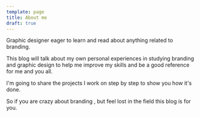 ```yaml
---
template: page
title: About me
draft: true
---
```

Graphic designer eager to learn and read about anything related to branding.

This blog will talk about my own  personal experiences in studying branding and graphic design to help me improve my skills and be a good reference for me and you all.

I'm going to share the projects I work on step by step to show you how it's done.

So if you are crazy about branding , but feel lost in the field this blog is for you.
